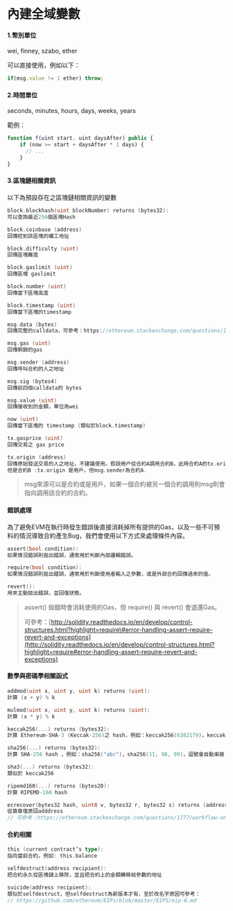 # 內建全域變數

#### 1.幣別單位

wei, finney, szabo, ether

可以直接使用，例如以下：

```js
if(msg.value != 1 ether) throw;
```

#### 2.時間單位

seconds, minutes, hours, days, weeks, years

範例：

```js
function f(uint start, uint daysAfter) public {
    if (now >= start + daysAfter * 1 days) {
      // ...
    }
}
```

#### 3.區塊鏈相關資訊

以下為預設存在之區塊鏈相關資訊的變數

```go
block.blockhash(uint blockNumber) returns (bytes32):
可以查詢最近256個區塊Hash

block.coinbase (address)
回傳挖到該區塊的礦工地址

block.difficulty (uint)
回傳區塊難度

block.gaslimit (uint)
回傳區塊 gaslimit

block.number (uint)
回傳當下區塊高度

block.timestamp (uint)
回傳當下區塊的timestamp

msg.data (bytes)
回傳完整的calldata，可參考：https://ethereum.stackexchange.com/questions/14037/what-is-msg-data

msg.gas (uint)
回傳剩餘的gas

msg.sender (address)
回傳呼叫合約的人之地址

msg.sig (bytes4)
回傳前四個calldata的 bytes 

msg.value (uint)
回傳接收到的金額，單位為wei

now (uint)
回傳當下區塊的 timestamp (類似於block.timestamp)

tx.gasprice (uint)
回傳交易之 gas price

tx.origin (address)
回傳原始發送交易的人之地址，不建議使用。假設用户從合約A調用合約B，此時合約A的tx.origin 和 msg.sender 都是用戶。
但是合約B :tx.origin 是用戶，但msg.sender為合約A.
```

> msg來源可以是合約或是用戶，如果一個合約被另一個合約調用則msg則會指向調用該合約的合約。

#### 錯誤處理

為了避免EVM在執行時發生錯誤後直接消耗掉所有提供的Gas，以及一些不可預料的情況導致合約產生Bug，我們會使用以下方式來處理條件內容。

```go
assert(bool condition):
如果情況錯誤則拋出錯誤，通常用於判斷內部邏輯錯誤。

require(bool condition):
如果情況錯誤則拋出錯誤，通常用於判斷使用者輸入之參數，或是外部合約回傳過來的值。

revert():
用來主動拋出錯誤，並回復狀態。
```

> assert\(\) 拋錯時會消耗使用的Gas，但 require\(\) 與 revert\(\) 會退還Gas。
>
> 可參考：[http://solidity.readthedocs.io/en/develop/control-structures.html?highlight=require\#error-handling-assert-require-revert-and-exceptions](http://solidity.readthedocs.io/en/develop/control-structures.html?highlight=require#error-handling-assert-require-revert-and-exceptions)

#### 數學與密碼學相關函式

```go
addmod(uint x, uint y, uint k) returns (uint):
計算 (x + y) % k 

mulmod(uint x, uint y, uint k) returns (uint):
計算 (x * y) % k

keccak256(...) returns (bytes32):
計算 Ethereum-SHA-3 (Keccak-256)之 hash，例如：keccak256(6382179)，keccak256(97, 98, 99)，逗號會自動串接

sha256(...) returns (bytes32):
計算 SHA-256 hash ，例如：sha256("abc")，sha256(11, 98, 99)，逗號會自動串接

sha3(...) returns (bytes32):
類似於 keccak256

ripemd160(...) returns (bytes20):
計算 RIPEMD-160 hash

ecrecover(bytes32 hash, uint8 v, bytes32 r, bytes32 s) returns (address):
從簽章復原回adddress
// 可參考：https://ethereum.stackexchange.com/questions/1777/workflow-on-signing-a-string-with-private-key-followed-by-signature-verificatio
```

#### 合約相關

```go
this (current contract’s type):
指向當前合約，例如: this.balance

selfdestruct(address recipient):
把合約永久從區塊鏈上移除，並且把合約上的金額轉移給參數的地址

suicide(address recipient):
類似於selfdestruct，但selfdestruct為新版本才有，至於改名字原因可參考：
// https://github.com/ethereum/EIPs/blob/master/EIPS/eip-6.md
```



